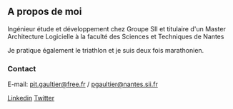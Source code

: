 ## A propos de moi

Ingénieur étude et développement chez Groupe SII et titulaire d'un Master Architecture Logicielle à la faculté des
Sciences et Techniques de Nantes

Je pratique également le triathlon et je suis deux fois marathonien.

### Contact

E-mail: pit.gaultier@free.fr / pgaultier@nantes.sii.fr

[Linkedin](https://www.linkedin.com/in/pierre-gaultier-26253a126/) [Twitter](https://twitter.com/P1erreGaultier)
